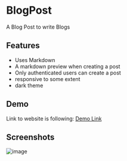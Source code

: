# BlogPost

A Blog Post to write Blogs 

## Features 
- Uses Markdown
- A markdown preview when creating a post
- Only authenticated users can create a post
- responsive to some extent
- dark theme

## Demo

Link to website is following:
[Demo Link](https://blog-post-murex.vercel.app/)

## Screenshots

![image](https://github.com/Zydiag/blog-post/assets/96966190/fcbb4b9c-b795-4344-be23-0fe876be068c)


